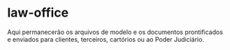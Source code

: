 # law-office
Aqui permanecerão os arquivos de modelo e os documentos prontificados e enviados para clientes, terceiros, cartórios ou ao Poder Judiciário.
